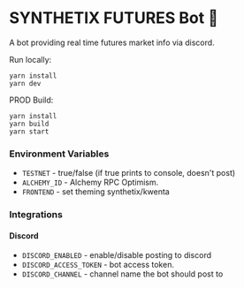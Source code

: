 # SYNTHETIX FUTURES Bot 🤖

A bot providing real time futures market info via discord.

Run locally:

```
yarn install
yarn dev
```

PROD Build:

```
yarn install
yarn build
yarn start
```

### Environment Variables

- `TESTNET` - true/false (if true prints to console, doesn't post)
- `ALCHEMY_ID` - Alchemy RPC Optimism.
- `FRONTEND` - set theming synthetix/kwenta

### Integrations

#### Discord

- `DISCORD_ENABLED` - enable/disable posting to discord
- `DISCORD_ACCESS_TOKEN` - bot access token.
- `DISCORD_CHANNEL` - channel name the bot should post to
